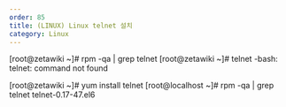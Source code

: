 ```yaml
---
order: 85
title: (LINUX) Linux telnet 설치
category: Linux
---
```


[root@zetawiki ~]# rpm -qa | grep telnet
[root@zetawiki ~]# telnet
-bash: telnet: command not found

[root@zetawiki ~]# yum install telnet
[root@localhost ~]# rpm -qa | grep telnet
telnet-0.17-47.el6
